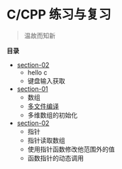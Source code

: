 C/CPP 练习与复习
===
> 温故而知新

**目录**

* [section-02](section-00/summary.md)
    * hello c
    * 键盘输入获取
* [section-01](section-01/summary.md)
    * 数组
    * [多文件编译](section-01/gcc_usage1.md)
    * 多维数组的初始化
* [section-02](section-02/summary.md)
    * 指针
    * 指针读取数组
    * 使用指针函数修改他范围外的值
    * 函数指针的动态调用
